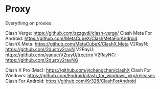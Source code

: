 # Proxy
Everything on proxies. 



Clash Verge: https://github.com/zzzgydi/clash-verge/
Clash Meta For Android: https://github.com/MetaCubeX/ClashMetaForAndroid
ClashX.Meta: https://github.com/MetaCubeX/ClashX.Meta
V2RayN: https://github.com/2dust/v2rayN
V2RayU: https://github.com/yanue/V2rayU/tree/rm
V2RayNG: https://github.com/2dust/v2rayNG

Clash X Pro (Mac): https://github.com/yichengchen/clashX
Clash For Windows: https://github.com/Fndroid/clash_for_windows_pkg/releases
Clash For Android: https://github.com/Kr328/ClashForAndroid
